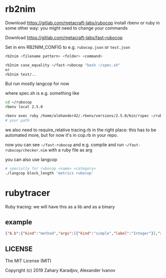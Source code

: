
# rb2nim

Download https://gitlab.com/metacraft-labs/rubocop
install rbenv or ruby in some other way: you might need to change your commands

Download https://gitlab.com/metacraft-labs/fast-rubocop

Set in env RB2NIM_CONFIG to e.g. `rubocop.json` or `test.json`
```bash
rb2nim <filename pattern> <folder> <command>

rb2nim case_equality ~/fast-rubocop "bash ~/spec.sh"
or 
rb2nim test/..
```
But run mostly langcop for now

where spec.sh is e.g. something like 

```bash
cd ~/rubocop
rbenv local 2.5.0

rbenv exec ruby /home/alehander42/.rbenv/versions/2.5.0/bin/rspec ~/rubocop/spec/rubocop/cop/style/case_equality_spec.rb
# your path
```

we also need to require_relative tracing.rb in the right place: this has to be automated more, but for now it's in cop.rb in your repo.

now you can see `~/fast-rubocop` and e.g. compile and run `~/fast-rubocop/checker.nim` with a ruby file as arg

you can also use langcop

```bash
# specially for rubocop <name> <category>
./langcop block_length 'metrics rubocop'
```

# rubytracer

Ruby tracing: we will have this as a lib and as a binary

## example

```json
{"A.b":{"kind":"method","args":[{"kind":"simple","label":"Integer"}],"return_type":{"kind":"simple","label":"NilClass"}},"Love.b":{"kind":"method","args":[{"kind":"simple","label":"String"}],"return_type":{"kind":"simple","label":"NilClass"}}}
```

## LICENSE

The MIT License (MIT)

Copyright (c) 2019 Zahary Karadjov, Alexander Ivanov
